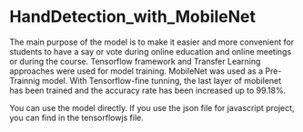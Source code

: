# HandDetection_with_MobileNet

The main purpose of the model is to make it easier and more convenient for students to have a say or vote during online education and online meetings or during the course. Tensorflow framework and Transfer Learning approaches were used for model training. MobileNet was used as a Pre-Trainnig model. With Tensorflow-fine tunning, the last layer of mobilenet has been trained and the accuracy rate has been increased up to 99.18%.

You can use the model directly.
If you use the json file for javascript project, you can find in the tensorflowjs file.
